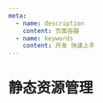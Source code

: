 ```yaml
---
meta:
  - name: description
    content: 页面容器
  - name: keywords
    content: 开发 快速上手
---
```


# 静态资源管理
